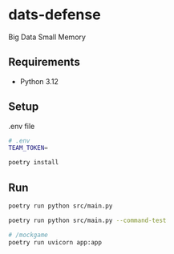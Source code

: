# dats-defense
Big Data Small Memory

## Requirements

- Python 3.12

## Setup

.env file
```bash
# .env
TEAM_TOKEN=
```

```bash
poetry install
```

## Run

```bash
poetry run python src/main.py
```

```bash
poetry run python src/main.py --command-test
```

```bash
# /mockgame
poetry run uvicorn app:app
```
